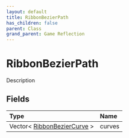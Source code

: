 ```yaml
---
layout: default
title: RibbonBezierPath
has_children: false
parent: Class
grand_parent: Game Reflection
---
```

# RibbonBezierPath
Description 

## Fields

| Type | Name |
|:----------|:--------------|
| Vector< [RibbonBezierCurve](/riftbreaker-wiki/docs/game-reflection/classes/ribbon_bezier_curve/) > | curves |

